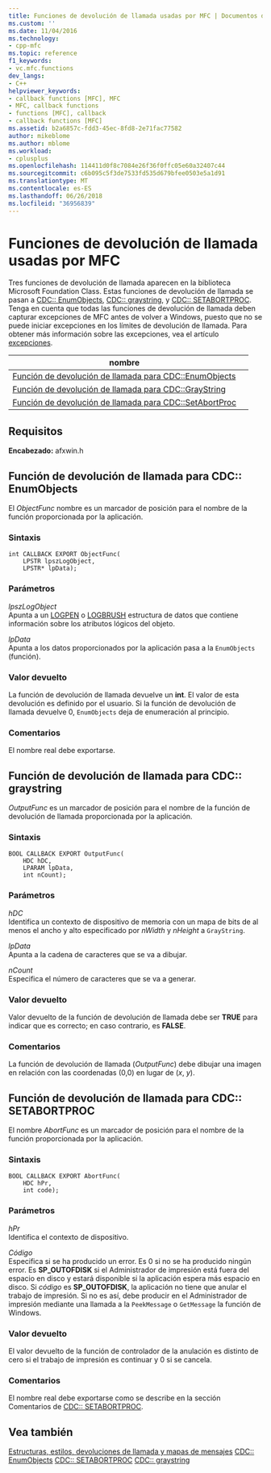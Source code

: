 ```yaml
---
title: Funciones de devolución de llamada usadas por MFC | Documentos de Microsoft
ms.custom: ''
ms.date: 11/04/2016
ms.technology:
- cpp-mfc
ms.topic: reference
f1_keywords:
- vc.mfc.functions
dev_langs:
- C++
helpviewer_keywords:
- callback functions [MFC], MFC
- MFC, callback functions
- functions [MFC], callback
- callback functions [MFC]
ms.assetid: b2a6857c-fdd3-45ec-8fd8-2e71fac77582
author: mikeblome
ms.author: mblome
ms.workload:
- cplusplus
ms.openlocfilehash: 114411d0f8c7084e26f36f0ffc05e60a32407c44
ms.sourcegitcommit: c6b095c5f3de7533fd535d679bfee0503e5a1d91
ms.translationtype: MT
ms.contentlocale: es-ES
ms.lasthandoff: 06/26/2018
ms.locfileid: "36956839"
---
```

# <a name="callback-functions-used-by-mfc"></a>Funciones de devolución de llamada usadas por MFC
Tres funciones de devolución de llamada aparecen en la biblioteca Microsoft Foundation Class. Estas funciones de devolución de llamada se pasan a [CDC:: EnumObjects](../../mfc/reference/cdc-class.md#enumobjects), [CDC:: graystring](../../mfc/reference/cdc-class.md#graystring), y [CDC:: SETABORTPROC](../../mfc/reference/cdc-class.md#setabortproc). Tenga en cuenta que todas las funciones de devolución de llamada deben capturar excepciones de MFC antes de volver a Windows, puesto que no se puede iniciar excepciones en los límites de devolución de llamada. Para obtener más información sobre las excepciones, vea el artículo [excepciones](../../mfc/exception-handling-in-mfc.md).  

|nombre||  
|----------|-----------------|  
|[Función de devolución de llamada para CDC::EnumObjects](#enum_objects)||  
|[Función de devolución de llamada para CDC::GrayString](#graystring)||
|[Función de devolución de llamada para CDC::SetAbortProc](#setabortproc)|| 

## <a name="requirements"></a>Requisitos  
 **Encabezado:** afxwin.h 

## <a name="enum_objects"></a> Función de devolución de llamada para CDC:: EnumObjects
El *ObjectFunc* nombre es un marcador de posición para el nombre de la función proporcionada por la aplicación.  
  
### <a name="syntax"></a>Sintaxis  
  
```  
int CALLBACK EXPORT ObjectFunc(
    LPSTR lpszLogObject,  
    LPSTR* lpData);
```  
  
### <a name="parameters"></a>Parámetros  
 *lpszLogObject*  
 Apunta a un [LOGPEN](../../mfc/reference/logpen-structure.md) o [LOGBRUSH](../../mfc/reference/logbrush-structure.md) estructura de datos que contiene información sobre los atributos lógicos del objeto.  
  
 *lpData*  
 Apunta a los datos proporcionados por la aplicación pasa a la `EnumObjects` (función).  
  
### <a name="return-value"></a>Valor devuelto  
 La función de devolución de llamada devuelve un **int**. El valor de esta devolución es definido por el usuario. Si la función de devolución de llamada devuelve 0, `EnumObjects` deja de enumeración al principio.  
  
### <a name="remarks"></a>Comentarios  
 El nombre real debe exportarse.  
  
## <a name="graystring"></a>  Función de devolución de llamada para CDC:: graystring
*OutputFunc* es un marcador de posición para el nombre de la función de devolución de llamada proporcionada por la aplicación.  
  
### <a name="syntax"></a>Sintaxis  
  
```  
BOOL CALLBACK EXPORT OutputFunc(
    HDC hDC,  
    LPARAM lpData,  
    int nCount);
```  
  
### <a name="parameters"></a>Parámetros  
 *hDC*  
 Identifica un contexto de dispositivo de memoria con un mapa de bits de al menos el ancho y alto especificado por *nWidth* y *nHeight* a `GrayString`.  
  
 *lpData*  
 Apunta a la cadena de caracteres que se va a dibujar.  
  
 *nCount*  
 Especifica el número de caracteres que se va a generar.  
  
### <a name="return-value"></a>Valor devuelto  
 Valor devuelto de la función de devolución de llamada debe ser **TRUE** para indicar que es correcto; en caso contrario, es **FALSE**.  
  
### <a name="remarks"></a>Comentarios  
 La función de devolución de llamada (*OutputFunc*) debe dibujar una imagen en relación con las coordenadas (0,0) en lugar de (*x*, *y*).  

## <a name="setabortproc"></a>  Función de devolución de llamada para CDC:: SETABORTPROC
El nombre *AbortFunc* es un marcador de posición para el nombre de la función proporcionada por la aplicación.  
  
### <a name="syntax"></a>Sintaxis  
  
```  
BOOL CALLBACK EXPORT AbortFunc(
    HDC hPr,  
    int code);
```  
  
### <a name="parameters"></a>Parámetros  
 *hPr*  
 Identifica el contexto de dispositivo.  
  
 *Código*  
 Especifica si se ha producido un error. Es 0 si no se ha producido ningún error. Es **SP_OUTOFDISK** si el Administrador de impresión está fuera del espacio en disco y estará disponible si la aplicación espera más espacio en disco. Si *código* es **SP_OUTOFDISK**, la aplicación no tiene que anular el trabajo de impresión. Si no es así, debe producir en el Administrador de impresión mediante una llamada a la `PeekMessage` o `GetMessage` la función de Windows.  
  
### <a name="return-value"></a>Valor devuelto  
 El valor devuelto de la función de controlador de la anulación es distinto de cero si el trabajo de impresión es continuar y 0 si se cancela.  
  
### <a name="remarks"></a>Comentarios  
 El nombre real debe exportarse como se describe en la sección Comentarios de [CDC:: SETABORTPROC](../../mfc/reference/cdc-class.md#setabortproc).  
 
  
## <a name="see-also"></a>Vea también  
 [Estructuras, estilos, devoluciones de llamada y mapas de mensajes](structures-styles-callbacks-and-message-maps.md) [CDC:: EnumObjects](../../mfc/reference/cdc-class.md#enumobjects) [CDC:: SETABORTPROC](../../mfc/reference/cdc-class.md#setabortproc) [CDC:: graystring](../../mfc/reference/cdc-class.md#graystring)

